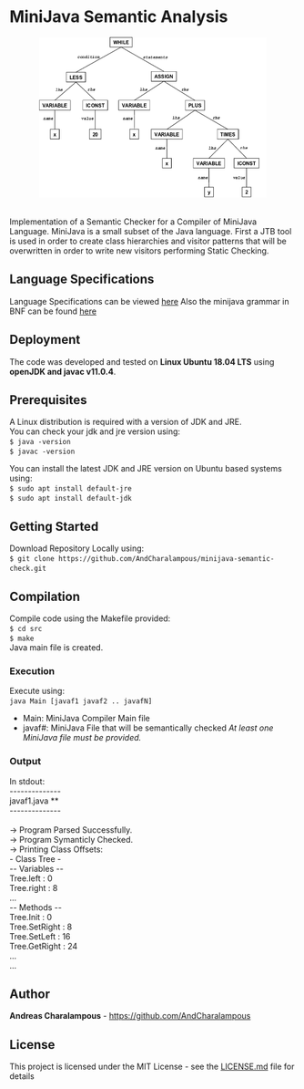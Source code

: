 # MiniJava Semantic Analysis
<p align="center">
  <img width = 400 height = 281 src="img.png">
</p>
<br />Implementation of a Semantic Checker for a Compiler of MiniJava Language. MiniJava is a small subset of the Java language. First a JTB tool is used in order to create class hierarchies and visitor patterns that will be overwritten in order to write new visitors performing Static Checking.

## Language Specifications
Language Specifications can be viewed [here](minijava_specs.txt)
Also the minijava grammar in BNF can be found [here](minijava_bnf.html)

## Deployment

The code was developed and tested on **Linux Ubuntu 18.04 LTS** using **openJDK and javac v11.0.4**.

## Prerequisites

A Linux distribution is required with a version of JDK and JRE. 
<br />You can check your jdk and jre version using:
<br />``` $ java -version ```
<br />``` $ javac -version ```

You can install the latest JDK and JRE version on Ubuntu based systems using:
<br />``` $ sudo apt install default-jre ```
<br />``` $ sudo apt install default-jdk ```

## Getting Started
Download Repository Locally using:
<br /> ```$ git clone https://github.com/AndCharalampous/minijava-semantic-check.git ```

## Compilation
Compile code using the Makefile provided:
<br /> ```$ cd src```
<br /> ```$ make```
<br /> Java main file is created.

### Execution
Execute using:
<br /> ```java Main [javaf1 javaf2 .. javafN]```
* Main: MiniJava Compiler Main file
* javaf#: MiniJava File that will be semantically checked
_At least one MiniJava file must be provided._

### Output
In stdout:
<br />--------------
<br />javaf1.java **
<br />--------------
<br />
<br />  -> Program Parsed Successfully.
<br />  -> Program Symanticly Checked.
<br />  -> Printing Class Offsets:
<br /> - Class Tree -
<br />      -- Variables --
<br />          Tree.left : 0
<br />          Tree.right : 8
<br />          ...
<br />      -- Methods --
<br />          Tree.Init : 0
<br />          Tree.SetRight : 8
<br />          Tree.SetLeft : 16
<br />          Tree.GetRight : 24
<br />          ...
<br />  ...


## Author
**Andreas Charalampous** - https://github.com/AndCharalampous

## License

This project is licensed under the MIT License - see the [LICENSE.md](LICENSE.md) file for details
